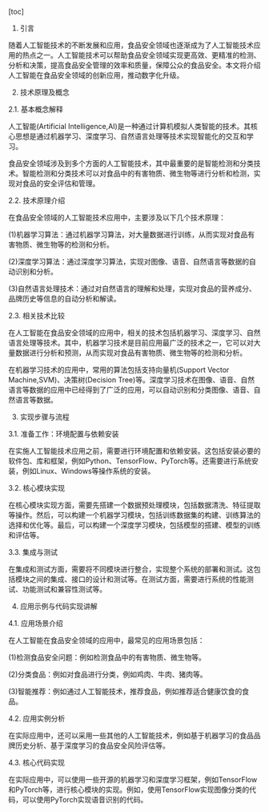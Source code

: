 
[toc]                    
                
                
1. 引言

随着人工智能技术的不断发展和应用，食品安全领域也逐渐成为了人工智能技术应用的热点之一。人工智能技术可以帮助食品安全领域实现更高效、更精准的检测、分析和决策，提高食品安全管理的效率和质量，保障公众的食品安全。本文将介绍人工智能在食品安全领域的创新应用，推动数字化升级。

2. 技术原理及概念

2.1. 基本概念解释

人工智能(Artificial Intelligence,AI)是一种通过计算机模拟人类智能的技术。其核心思想是通过机器学习、深度学习、自然语言处理等技术实现智能化的交互和学习。

食品安全领域涉及到多个方面的人工智能技术，其中最重要的是智能检测和分类技术。智能检测和分类技术可以对食品中的有害物质、微生物等进行分析和检测，实现对食品的安全评估和管理。

2.2. 技术原理介绍

在食品安全领域的人工智能技术应用中，主要涉及以下几个技术原理：

(1)机器学习算法：通过机器学习算法，对大量数据进行训练，从而实现对食品有害物质、微生物等的检测和分析。

(2)深度学习算法：通过深度学习算法，实现对图像、语音、自然语言等数据的自动识别和分析。

(3)自然语言处理技术：通过对自然语言的理解和处理，实现对食品的营养成分、品牌历史等信息的自动分析和解读。

2.3. 相关技术比较

在人工智能在食品安全领域的应用中，相关的技术包括机器学习、深度学习、自然语言处理等技术。其中，机器学习技术是目前应用最广泛的技术之一，它可以对大量数据进行分析和预测，从而实现对食品有害物质、微生物等的检测和分析。

在机器学习技术的应用中，常用的算法包括支持向量机(Support Vector Machine,SVM)、决策树(Decision Tree)等。深度学习技术在图像、语音、自然语言等数据的应用中已经得到了广泛的应用，可以自动识别和分类图像、语音、自然语言等数据。

3. 实现步骤与流程

3.1. 准备工作：环境配置与依赖安装

在实施人工智能技术应用之前，需要进行环境配置和依赖安装。这包括安装必要的软件包、库和框架，例如Python、TensorFlow、PyTorch等。还需要进行系统安装，例如Linux、Windows等操作系统的安装。

3.2. 核心模块实现

在核心模块实现方面，需要先搭建一个数据预处理模块，包括数据清洗、特征提取等操作。然后，可以构建一个机器学习模块，包括训练数据集的构建、训练算法的选择和优化等。最后，可以构建一个深度学习模块，包括模型的搭建、模型的训练和评估等。

3.3. 集成与测试

在集成和测试方面，需要将不同模块进行整合，实现整个系统的部署和测试。这包括模块之间的集成、接口的设计和测试等。在测试方面，需要进行系统的性能测试、功能测试和兼容性测试等。

4. 应用示例与代码实现讲解

4.1. 应用场景介绍

在人工智能在食品安全领域的应用中，最常见的应用场景包括：

(1)检测食品安全问题：例如检测食品中的有害物质、微生物等。

(2)分类食品：例如对食品进行分类，例如鸡肉、牛肉、猪肉等。

(3)智能推荐：例如通过人工智能技术，推荐食品，例如推荐适合健康饮食的食品。

4.2. 应用实例分析

在实际应用中，还可以采用一些其他的人工智能技术，例如基于机器学习的食品品牌历史分析、基于深度学习的食品安全风险评估等。

4.3. 核心代码实现

在实际应用中，可以使用一些开源的机器学习和深度学习框架，例如TensorFlow和PyTorch等，进行核心模块的实现。例如，使用TensorFlow实现图像分类的代码，可以使用PyTorch实现语音识别的代码。


